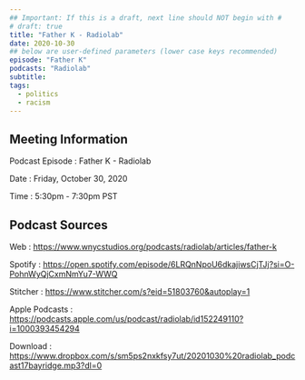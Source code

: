 ```yaml
---
## Important: If this is a draft, next line should NOT begin with #
# draft: true
title: "Father K - Radiolab"
date: 2020-10-30
## below are user-defined parameters (lower case keys recommended)
episode: "Father K"
podcasts: "Radiolab"
subtitle:
tags:
  - politics
  - racism
---
```


## Meeting Information

Podcast Episode
:   Father K - Radiolab

Date
:   Friday, October 30, 2020

Time
:   5:30pm - 7:30pm PST

## Podcast Sources

Web
:   https://www.wnycstudios.org/podcasts/radiolab/articles/father-k

Spotify
:   https://open.spotify.com/episode/6LRQnNpoU6dkajiwsCjTJj?si=O-PohnWyQjCxmNmYu7-WWQ

Stitcher
:   https://www.stitcher.com/s?eid=51803760&autoplay=1

Apple Podcasts
:   https://podcasts.apple.com/us/podcast/radiolab/id152249110?i=1000393454294

Download
:   https://www.dropbox.com/s/sm5ps2nxkfsy7ut/20201030%20radiolab_podcast17bayridge.mp3?dl=0

